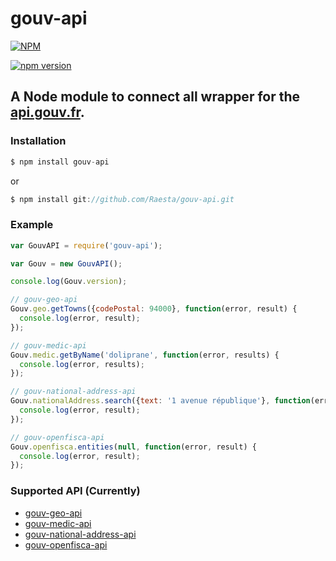 gouv-api
======

[![NPM](https://nodei.co/npm/gouv-api.png?downloads=true&downloadRank=true&stars=true)](https://nodei.co/npm/gouv-api/)

[![npm version](https://badge.fury.io/js/gouv-api.svg)](https://badge.fury.io/js/gouv-api)

A Node module to connect all wrapper for the [api.gouv.fr](https://api.gouv.fr/).
---

### Installation
```javascript
$ npm install gouv-api
```
or
```javascript
$ npm install git://github.com/Raesta/gouv-api.git
```

### Example
```javascript
var GouvAPI = require('gouv-api');

var Gouv = new GouvAPI();

console.log(Gouv.version);

// gouv-geo-api
Gouv.geo.getTowns({codePostal: 94000}, function(error, result) {
  console.log(error, result);
});

// gouv-medic-api
Gouv.medic.getByName('doliprane', function(error, results) {
  console.log(error, results);
});

// gouv-national-address-api
Gouv.nationalAddress.search({text: '1 avenue république'}, function(error, result) {
  console.log(error, result);
});

// gouv-openfisca-api
Gouv.openfisca.entities(null, function(error, result) {
  console.log(error, result);
});
```

### Supported API (Currently)
- [gouv-geo-api](https://github.com/Raesta/gouv-geo-api)
- [gouv-medic-api](https://github.com/Raesta/gouv-medic-api)
- [gouv-national-address-api](https://github.com/Raesta/gouv-national-address-api)
- [gouv-openfisca-api](https://github.com/Raesta/gouv-openfisca-api)
